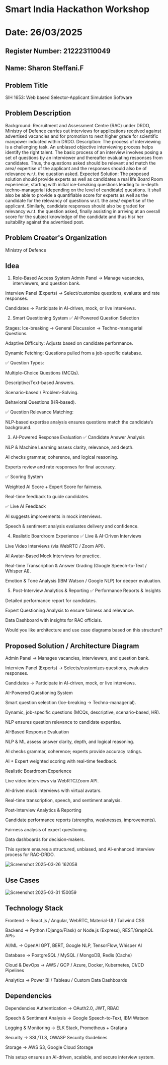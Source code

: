 # Smart India Hackathon Workshop
# Date: 26/03/2025
## Register Number: 212223110049
## Name: Sharon Steffani.F
## Problem Title
SIH 1653: Web based Selector-Applicant Simulation Software
## Problem Description
Background: Recruitment and Assessment Centre (RAC) under DRDO, Ministry of Defence carries out interviews for applications received against advertised vacancies and for promotion to next higher grade for scientific manpower inducted within DRDO. Description: The process of interviewing is a challenging task. An unbiased objective interviewing process helps identify the right talent. The basic process of an interview involves posing a set of questions by an interviewer and thereafter evaluating responses from candidates. Thus, the questions asked should be relevant and match the area/ expertise of the applicant and the responses should also be of relevance w.r.t. the question asked. Expected Solution: The proposed solution should provide experts as well as candidates a real life Board Room experience, starting with initial ice-breaking questions leading to in-depth techno-managerial (depending on the level of candidate) questions. It shall also be able to provide a quantifiable score for experts as well as the candidate for the relevancy of questions w.r.t. the area/ expertise of the applicant. Similarly, candidate responses should also be graded for relevancy w.r.t. the question asked, finally assisting in arriving at an overall score for the subject knowledge of the candidate and thus his/ her suitability against the advertised post.

## Problem Creater's Organization
Ministry of Defence

## Idea
1. Role-Based Access System
Admin Panel → Manage vacancies, interviewers, and question bank.

Interview Panel (Experts) → Select/customize questions, evaluate and rate responses.

Candidates → Participate in AI-driven, mock, or live interviews.

2. Smart Questioning System
✅ AI-Powered Question Selection

Stages: Ice-breaking → General Discussion → Techno-managerial Questions.

Adaptive Difficulty: Adjusts based on candidate performance.

Dynamic Fetching: Questions pulled from a job-specific database.

✅ Question Types:

Multiple-Choice Questions (MCQs).

Descriptive/Text-based Answers.

Scenario-based / Problem-Solving.

Behavioral Questions (HR-based).

✅ Question Relevance Matching:

NLP-based expertise analysis ensures questions match the candidate’s background.

3. AI-Powered Response Evaluation
✅ Candidate Answer Analysis

NLP & Machine Learning assess clarity, relevance, and depth.

AI checks grammar, coherence, and logical reasoning.

Experts review and rate responses for final accuracy.

✅ Scoring System

Weighted AI Score + Expert Score for fairness.

Real-time feedback to guide candidates.

✅ Live AI Feedback

AI suggests improvements in mock interviews.

Speech & sentiment analysis evaluates delivery and confidence.

4. Realistic Boardroom Experience
✅ Live & AI-Driven Interviews

Live Video Interviews (via WebRTC / Zoom API).

AI Avatar-Based Mock Interviews for practice.

Real-time Transcription & Answer Grading (Google Speech-to-Text / Whisper AI).

Emotion & Tone Analysis (IBM Watson / Google NLP) for deeper evaluation.

5. Post-Interview Analytics & Reporting
✅ Performance Reports & Insights

Detailed performance report for candidates.

Expert Questioning Analysis to ensure fairness and relevance.

Data Dashboard with insights for RAC officials.

Would you like architecture and use case diagrams based on this structure?


## Proposed Solution / Architecture Diagram

Admin Panel → Manages vacancies, interviewers, and question bank.

Interview Panel (Experts) → Selects/customizes questions, evaluates responses.

Candidates → Participate in AI-driven, mock, or live interviews.

AI-Powered Questioning System

Smart question selection (Ice-breaking → Techno-managerial).

Dynamic, job-specific questions (MCQs, descriptive, scenario-based, HR).

NLP ensures question relevance to candidate expertise.

AI-Based Response Evaluation

NLP & ML assess answer clarity, depth, and logical reasoning.

AI checks grammar, coherence; experts provide accuracy ratings.

AI + Expert weighted scoring with real-time feedback.

Realistic Boardroom Experience

Live video interviews via WebRTC/Zoom API.

AI-driven mock interviews with virtual avatars.

Real-time transcription, speech, and sentiment analysis.

Post-Interview Analytics & Reporting

Candidate performance reports (strengths, weaknesses, improvements).

Fairness analysis of expert questioning.

Data dashboards for decision-makers.

This system ensures a structured, unbiased, and AI-enhanced interview process for RAC-DRDO.

![Screenshot 2025-03-26 162058](https://github.com/user-attachments/assets/1641b709-f70f-4f72-97db-cc52c6281c0d)


## Use Cases
![Screenshot 2025-03-31 150059](https://github.com/user-attachments/assets/d464f101-1fb8-414f-a76e-9ddc211eacc0)



## Technology Stack


Frontend → React.js / Angular, WebRTC, Material-UI / Tailwind CSS

Backend → Python (Django/Flask) or Node.js (Express), REST/GraphQL APIs

AI/ML → OpenAI GPT, BERT, Google NLP, TensorFlow, Whisper AI

Database → PostgreSQL / MySQL / MongoDB, Redis (Cache)

Cloud & DevOps → AWS / GCP / Azure, Docker, Kubernetes, CI/CD Pipelines

Analytics → Power BI / Tableau / Custom Data Dashboards

## Dependencies
Dependencies
Authentication → OAuth2.0, JWT, RBAC

Speech & Sentiment Analysis → Google Speech-to-Text, IBM Watson

Logging & Monitoring → ELK Stack, Prometheus + Grafana

Security → SSL/TLS, OWASP Security Guidelines

Storage → AWS S3, Google Cloud Storage

This setup ensures an AI-driven, scalable, and secure interview system. 


